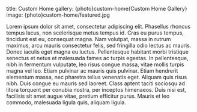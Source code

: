 title: Custom Home
gallery: {photo}custom-home{Custom Home Gallery}
image: {photo}custom-home/featured.jpg

Lorem ipsum dolor sit amet, consectetur adipiscing elit. Phasellus rhoncus tempus lacus, non scelerisque metus tempus id. Cras eu purus tempus, tincidunt est eu, consequat magna. Nam volutpat, massa in rutrum maximus, arcu mauris consectetur felis, sed fringilla odio lectus ac mauris. Donec iaculis eget magna eu luctus. Pellentesque habitant morbi tristique senectus et netus et malesuada fames ac turpis egestas. In pellentesque, nibh in fermentum vulputate, leo risus congue massa, vitae mollis turpis magna vel leo. Etiam pulvinar ac mauris quis pulvinar. Etiam hendrerit elementum massa, nec pharetra tellus venenatis eget. Aliquam quis risus nibh. Duis congue eu mauris sed laoreet. Class aptent taciti sociosqu ad litora torquent per conubia nostra, per inceptos himenaeos. Duis nisi est, facilisis sit amet augue vitae, pretium efficitur purus. Mauris et leo commodo, malesuada ligula quis, aliquam ligula. 
